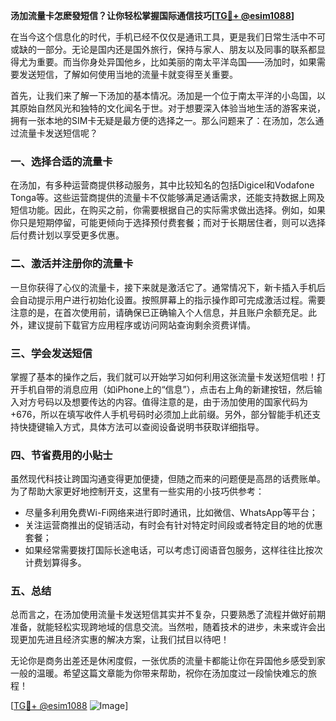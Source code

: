**汤加流量卡怎麽發短信？让你轻松掌握国际通信技巧[[TG💪+ @esim1088](https://t.me/s/esim1088)]**

在当今这个信息化的时代，手机已经不仅仅是通讯工具，更是我们日常生活中不可或缺的一部分。无论是国内还是国外旅行，保持与家人、朋友以及同事的联系都显得尤为重要。而当你身处异国他乡，比如美丽的南太平洋岛国——汤加时，如果需要发送短信，了解如何使用当地的流量卡就变得至关重要。

首先，让我们来了解一下汤加的基本情况。汤加是一个位于南太平洋的小岛国，以其原始自然风光和独特的文化闻名于世。对于想要深入体验当地生活的游客来说，拥有一张本地的SIM卡无疑是最方便的选择之一。那么问题来了：在汤加，怎么通过流量卡发送短信呢？

### **一、选择合适的流量卡**
在汤加，有多种运营商提供移动服务，其中比较知名的包括Digicel和Vodafone Tonga等。这些运营商提供的流量卡不仅能够满足通话需求，还能支持数据上网及短信功能。因此，在购买之前，你需要根据自己的实际需求做出选择。例如，如果你只是短期停留，可能更倾向于选择预付费套餐；而对于长期居住者，则可以选择后付费计划以享受更多优惠。

### **二、激活并注册你的流量卡**
一旦你获得了心仪的流量卡，接下来就是激活它了。通常情况下，新卡插入手机后会自动提示用户进行初始化设置。按照屏幕上的指示操作即可完成激活过程。需要注意的是，在首次使用前，请确保已正确输入个人信息，并且账户余额充足。此外，建议提前下载官方应用程序或访问网站查询剩余资费详情。

### **三、学会发送短信**
掌握了基本的操作之后，我们就可以开始学习如何利用这张流量卡发送短信啦！打开手机自带的消息应用（如iPhone上的“信息”），点击右上角的新建按钮，然后输入对方号码以及想要传达的内容。值得注意的是，由于汤加使用的国家代码为+676，所以在填写收件人手机号码时必须加上此前缀。另外，部分智能手机还支持快捷键输入方式，具体方法可以查阅设备说明书获取详细指导。

### **四、节省费用的小贴士**
虽然现代科技让跨国沟通变得更加便捷，但随之而来的问题便是高昂的话费账单。为了帮助大家更好地控制开支，这里有一些实用的小技巧供参考：
- 尽量多利用免费Wi-Fi网络来进行即时通讯，比如微信、WhatsApp等平台；
- 关注运营商推出的促销活动，有时会有针对特定时间段或者特定目的地的优惠套餐；
- 如果经常需要拨打国际长途电话，可以考虑订阅语音包服务，这样往往比按次计费划算得多。

### **五、总结**
总而言之，在汤加使用流量卡发送短信其实并不复杂，只要熟悉了流程并做好前期准备，就能轻松实现跨地域的信息交流。当然啦，随着技术的进步，未来或许会出现更加先进且经济实惠的解决方案，让我们拭目以待吧！

无论你是商务出差还是休闲度假，一张优质的流量卡都能让你在异国他乡感受到家一般的温暖。希望这篇文章能为你带来帮助，祝你在汤加度过一段愉快难忘的旅程！

[[TG💪+ @esim1088](https://t.me/s/esim1088) ![Image](https://i.postimg.cc/4NQfJmqS/Snipaste-2025-05-13-00-14-12.png)]